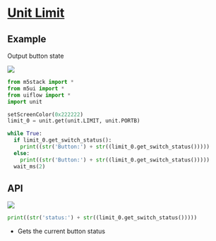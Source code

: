 # [Unit Limit](/en/unit/limit)

## Example

Output button state

<img class="blockly_svg" src="https://m5stack.oss-cn-shenzhen.aliyuncs.com/resource/docs/static/assets/img/uiflow/blockly/unit/limit/uiflow_block_examle.svg">

```python
from m5stack import *
from m5ui import *
from uiflow import *
import unit

setScreenColor(0x222222)
limit_0 = unit.get(unit.LIMIT, unit.PORTB)

while True:
  if limit_0.get_switch_status():
    print((str('Button:') + str((limit_0.get_switch_status()))))
  else:
    print((str('Button:') + str((limit_0.get_switch_status()))))
  wait_ms(2)
```

## API

<img class="blockly_svg" src="https://m5stack.oss-cn-shenzhen.aliyuncs.com/resource/docs/static/assets/img/uiflow/blockly/unit/limit/uiflow_block_unit_limit_get_switch_status.svg">

```python
print((str('status:') + str((limit_0.get_switch_status()))))
```

- Gets the current button status


